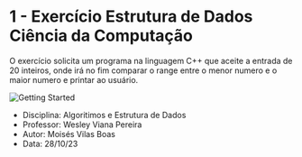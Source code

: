 # 1 - Exercício Estrutura de Dados Ciência da Computação

O exercício solicita um programa na linguagem C++ que aceite a entrada de 20 inteiros, onde irá no fim comparar o range entre o menor numero e o maior numero e printar ao usuário.

![Getting Started](https://a.imagem.app/oiS3AV.jpeg)

- Disciplina: Algoritimos e Estrutura de Dados
- Professor: Wesley Viana Pereira
- Autor: Moisés Vilas Boas
- Data: 28/10/23
